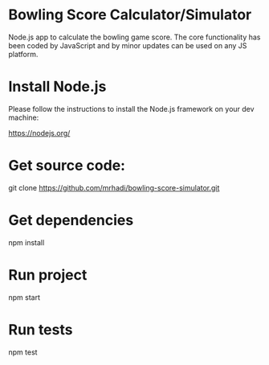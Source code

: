 # Bowling Score Calculator/Simulator

Node.js app to calculate the bowling game score.
The core functionality has been coded by JavaScript and by minor updates can be used on any JS platform.

# Install Node.js

Please follow the instructions to install the Node.js framework on your dev machine:

https://nodejs.org/


# Get source code:
git clone https://github.com/mrhadi/bowling-score-simulator.git

# Get dependencies
npm install

# Run project
npm start

# Run tests
npm test



